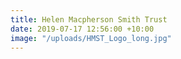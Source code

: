 ```yaml
---
title: Helen Macpherson Smith Trust
date: 2019-07-17 12:56:00 +10:00
image: "/uploads/HMST_Logo_long.jpg"
---
```


